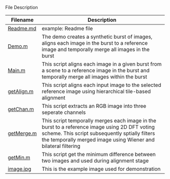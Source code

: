 File Description

| Filename | Description |  
| ---------| ----------- |
| [Readme.md](../example/Readme.md) | example: Readme file|
| [Demo.m](../example/Demo.m) | The demo creates a synthetic burst of images, aligns each image in the burst to a reference image and temporally merge all images in the burst |
| [Main.m](../example/Main.m) | This script aligns each image in a given burst from a scene to a reference image in the burst and temporally merge all images within the burst |
| [getAlign.m](../example/getAlign.m) | This script aligns each input image to the selected reference image using hierarchical tile-based alignment |
| [getChan.m](../example/getChan.m) | This script extracts an RGB image into three seperate channels |
| [getMerge.m](../example/getMerge.m) | This script temporally merges each image in the burst to a reference image using 2D DFT voting scheme. This script subsequently sptially filters the temporally merged image using Wiener and bilateral filtering |
| [getMin.m](../example/getMin.m) | This script get the minimum difference between two images and used during alignment stage |
| [image.jpg](../example/image.jpg) | This is the example image used for demonstration |
